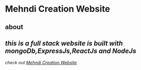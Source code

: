 # Mehndi Creation Website
## about 
_this is a full stack website is built with mongoDb,ExpressJs,ReactJs and NodeJs_
---
_check out [Mehndi Creation Website](https://sonamcreation.vercel.app/)_
